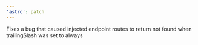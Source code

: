 ```yaml
---
'astro': patch
---
```


Fixes a bug that caused injected endpoint routes to return not found when trailingSlash was set to always
